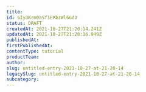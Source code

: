 ```yaml
---
title: 
id: 5Iy3Krm0aSfiERbzWl6Gd3
status: DRAFT
createdAt: 2021-10-27T21:20:14.241Z
updatedAt: 2021-10-27T21:20:16.949Z
publishedAt: 
firstPublishedAt: 
contentType: tutorial
productTeam: 
author: 
slug: untitled-entry-2021-10-27-at-21-20-14
legacySlug: untitled-entry-2021-10-27-at-21-20-14
subcategory: 
---
```



